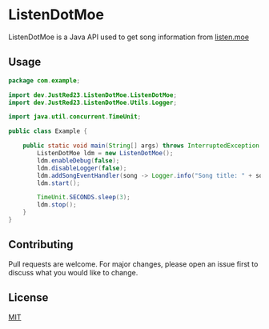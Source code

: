 # ListenDotMoe

ListenDotMoe is a Java API used to get song information from [listen.moe](https://listen.moe/)

## Usage

```java
package com.example;

import dev.JustRed23.ListenDotMoe.ListenDotMoe;
import dev.JustRed23.ListenDotMoe.Utils.Logger;

import java.util.concurrent.TimeUnit;

public class Example {

    public static void main(String[] args) throws InterruptedException {
        ListenDotMoe ldm = new ListenDotMoe();
        ldm.enableDebug(false);
        ldm.disableLogger(false);
        ldm.addSongEventHandler(song -> Logger.info("Song title: " + song.getTitle()));
        ldm.start();

        TimeUnit.SECONDS.sleep(3);
        ldm.stop();
    }
}
```

## Contributing
Pull requests are welcome. For major changes, please open an issue first to discuss what you would like to change.

## License
[MIT](https://choosealicense.com/licenses/mit/)

